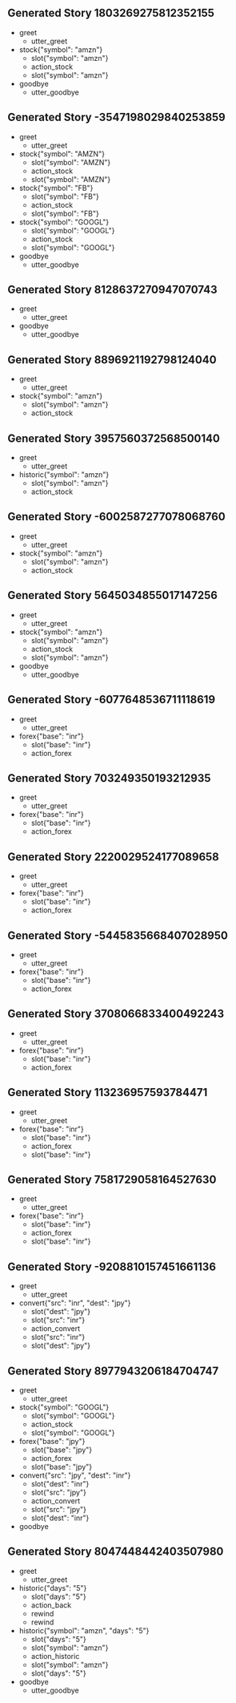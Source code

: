 ## Generated Story 1803269275812352155
* greet
    - utter_greet
* stock{"symbol": "amzn"}
    - slot{"symbol": "amzn"}
    - action_stock
    - slot{"symbol": "amzn"}
* goodbye
    - utter_goodbye

## Generated Story -3547198029840253859
* greet
    - utter_greet
* stock{"symbol": "AMZN"}
    - slot{"symbol": "AMZN"}
    - action_stock
    - slot{"symbol": "AMZN"}
* stock{"symbol": "FB"}
    - slot{"symbol": "FB"}
    - action_stock
    - slot{"symbol": "FB"}
* stock{"symbol": "GOOGL"}
    - slot{"symbol": "GOOGL"}
    - action_stock
    - slot{"symbol": "GOOGL"}
* goodbye
    - utter_goodbye

## Generated Story 8128637270947070743
* greet
    - utter_greet
* goodbye
    - utter_goodbye

## Generated Story 8896921192798124040
* greet
    - utter_greet
* stock{"symbol": "amzn"}
    - slot{"symbol": "amzn"}
    - action_stock

## Generated Story 3957560372568500140
* greet
    - utter_greet
* historic{"symbol": "amzn"}
    - slot{"symbol": "amzn"}
    - action_stock

## Generated Story -6002587277078068760
* greet
    - utter_greet
* stock{"symbol": "amzn"}
    - slot{"symbol": "amzn"}
    - action_stock

## Generated Story 5645034855017147256
* greet
    - utter_greet
* stock{"symbol": "amzn"}
    - slot{"symbol": "amzn"}
    - action_stock
    - slot{"symbol": "amzn"}
* goodbye
    - utter_goodbye

## Generated Story -6077648536711118619
* greet
    - utter_greet
* forex{"base": "inr"}
    - slot{"base": "inr"}
    - action_forex

## Generated Story 703249350193212935
* greet
    - utter_greet
* forex{"base": "inr"}
    - slot{"base": "inr"}
    - action_forex

## Generated Story 2220029524177089658
* greet
    - utter_greet
* forex{"base": "inr"}
    - slot{"base": "inr"}
    - action_forex

## Generated Story -5445835668407028950
* greet
    - utter_greet
* forex{"base": "inr"}
    - slot{"base": "inr"}
    - action_forex

## Generated Story 3708066833400492243
* greet
    - utter_greet
* forex{"base": "inr"}
    - slot{"base": "inr"}
    - action_forex

## Generated Story 113236957593784471
* greet
    - utter_greet
* forex{"base": "inr"}
    - slot{"base": "inr"}
    - action_forex
    - slot{"base": "inr"}

## Generated Story 7581729058164527630
* greet
    - utter_greet
* forex{"base": "inr"}
    - slot{"base": "inr"}
    - action_forex
    - slot{"base": "inr"}

## Generated Story -9208810157451661136
* greet
    - utter_greet
* convert{"src": "inr", "dest": "jpy"}
    - slot{"dest": "jpy"}
    - slot{"src": "inr"}
    - action_convert
    - slot{"src": "inr"}
    - slot{"dest": "jpy"}

## Generated Story 8977943206184704747
* greet
    - utter_greet
* stock{"symbol": "GOOGL"}
    - slot{"symbol": "GOOGL"}
    - action_stock
    - slot{"symbol": "GOOGL"}
* forex{"base": "jpy"}
    - slot{"base": "jpy"}
    - action_forex
    - slot{"base": "jpy"}
* convert{"src": "jpy", "dest": "inr"}
    - slot{"dest": "inr"}
    - slot{"src": "jpy"}
    - action_convert
    - slot{"src": "jpy"}
    - slot{"dest": "inr"}
* goodbye

## Generated Story 8047448442403507980
* greet
    - utter_greet
* historic{"days": "5"}
    - slot{"days": "5"}
    - action_back
    - rewind
    - rewind
* historic{"symbol": "amzn", "days": "5"}
    - slot{"days": "5"}
    - slot{"symbol": "amzn"}
    - action_historic
    - slot{"symbol": "amzn"}
    - slot{"days": "5"}
* goodbye
    - utter_goodbye
